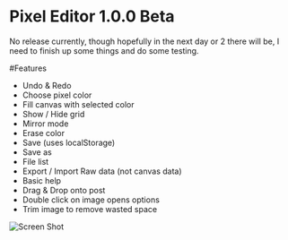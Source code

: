 Pixel Editor 1.0.0 Beta
=======================

No release currently, though hopefully in the next day or 2 there will be, I need to finish up some things and do some testing.

#Features
* Undo & Redo
* Choose pixel color
* Fill canvas with selected color
* Show / Hide grid
* Mirror mode
* Erase color
* Save (uses localStorage)
* Save as
* File list
* Export / Import Raw data (not canvas data)
* Basic help
* Drag & Drop onto post
* Double click on image opens options
* Trim image to remove wasted space

![Screen Shot](http://i.imgur.com/ceU0v84.png)